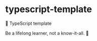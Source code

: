 # typescript-template

🌱 TypeScript template


<!-- INSPIRATIONAL_QUOTE_START -->
Be a lifelong learner, not a know-it-all.
👻
<!-- INSPIRATIONAL_QUOTE_END -->
